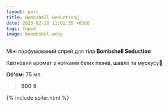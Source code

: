```yaml
---
layout: post
title: Bombshell Seduction🌸
date: 2023-02-28 11:01:35 +0300
tags: Спрей
image: boombshel.webp
---
```


Міні парфумований спрей для тіла **Bombshell Seduction**

Квітковий аромат з нотками білих піонів, шавлії та мускусу🌸

**Об'єм:** 75 мл.

>**500 ₴**

{% include spiler.html %}
